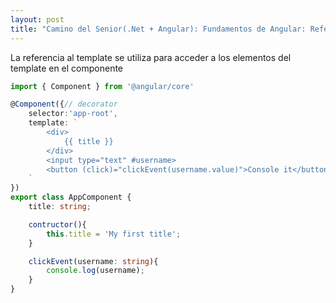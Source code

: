 ```yaml
---
layout: post
title: "Camino del Senior(.Net + Angular): Fundamentos de Angular: Referencias al Template"
---
```


La referencia al template se utiliza para acceder a los elementos del template en el componente

```ts
import { Component } from '@angular/core'

@Component({// decorator
    selector:'app-root',
    template: `
        <div>
            {{ title }}
        </div>
        <input type="text" #username>
        <button (click)="clickEvent(username.value)">Console it</button>
    `
}) 
export class AppComponent {
    title: string;

    contructor(){
        this.title = 'My first title';
    }

    clickEvent(username: string){
        console.log(username);
    }
}
```